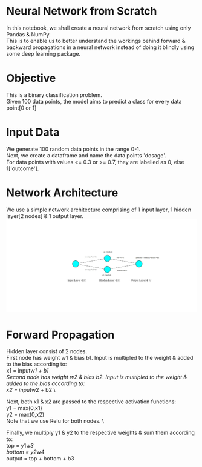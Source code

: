 # Neural Network from Scratch
In this notebook, we shall create a neural network from scratch using only Pandas & NumPy. \
This is to enable us to better understand the workings behind forward & backward propagations in a neural network 
instead of doing it blindly using some deep learning package. 

# Objective
This is a binary classification problem. \
Given 100 data points, the model aims to predict a class for every data point[0 or 1] 

# Input Data
We generate 100 random data points in the range 0-1. \
Next, we create a dataframe and name the data points 'dosage'. \
For data points with values <= 0.3 or >= 0.7, they are labelled as 0, else 1['outcome']. 

# Network Architecture
We use a simple network architecture comprising of 1 input layer, 1 hidden layer[2 nodes] & 1 output layer. 
![alt text](https://github.com/kwquan/neural_network_from_scratch/blob/main/nn.jpg)

# Forward Propagation 
Hidden layer consist of 2 nodes. \
First node has weight w1 & bias b1. Input is multipled to the weight & added to the bias according to: \
x1 = input*w1 + b1 \
Second node has weight w2 & bias b2. Input is multipled to the weight & added to the bias according to:\
x2 = input*w2 + b2 \

Next, both x1 & x2 are passed to the respective activation functions: \
y1 = max(0,x1) \
y2 = max(0,x2) \
Note that we use Relu for both nodes. \

Finally, we multiply y1 & y2 to the respective weights & sum them according to: \
top = y1*w3 \
bottom = y2*w4 \
output = top + bottom + b3 


